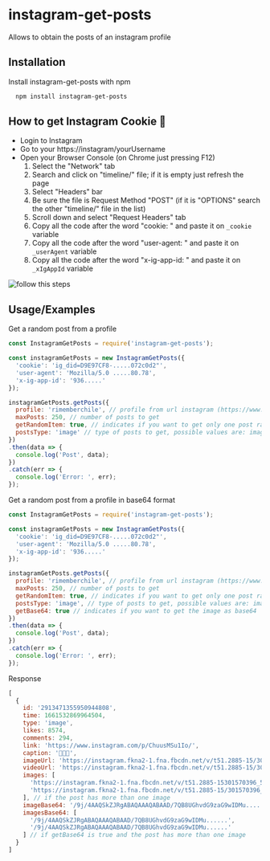 # instagram-get-posts
Allows to obtain the posts of an instagram profile

## Installation

Install instagram-get-posts with npm

```bash
  npm install instagram-get-posts
```

## How to get Instagram Cookie 🍪
- Login to Instagram
- Go to your https://instagram/yourUsername
- Open your Browser Console (on Chrome just pressing F12)
  1. Select the "Network" tab
  2. Search and click on "timeline/" file; if it is empty just refresh the page
  3. Select "Headers" bar
  4. Be sure the file is Request Method "POST" (if it is "OPTIONS" search the other "timeline/" file in the list)
  5. Scroll down and select "Request Headers" tab
  6. Copy all the code after the word "cookie: " and paste it on `_cookie` variable
  7. Copy all the code after the word "user-agent: " and paste it on `_userAgent` variable
  8. Copy all the code after the word "x-ig-app-id: " and paste it on `_xIgAppId` variable

![follow this steps](https://user-images.githubusercontent.com/6490641/181632823-42fb2308-4c3f-421a-848a-58cefcf98915.png "follow this steps")

## Usage/Examples

Get a random post from a profile

```javascript
const InstagramGetPosts = require('instagram-get-posts');

const instagramGetPosts = new InstagramGetPosts({
  'cookie': 'ig_did=D9E97CF8-.....072c0d2"',
  'user-agent': 'Mozilla/5.0 .....80.78',
  'x-ig-app-id': '936.....'
});

instagramGetPosts.getPosts({
  profile: 'rimemberchile', // profile from url instagram (https://www.instagram.com/rimemberchile/?hl=es-la)
  maxPosts: 250, // number of posts to get
  getRandomItem: true, // indicates if you want to get only one post randomly within the maximum number of posts
  postsType: 'image' // type of posts to get, possible values ​​are: image, video, all
})
.then(data => {
  console.log('Post', data);
})
.catch(err => {
  console.log('Error: ', err);
});

```

Get a random post from a profile in base64 format

```javascript
const InstagramGetPosts = require('instagram-get-posts');

const instagramGetPosts = new InstagramGetPosts({
  'cookie': 'ig_did=D9E97CF8-.....072c0d2"',
  'user-agent': 'Mozilla/5.0 .....80.78',
  'x-ig-app-id': '936.....'
});

instagramGetPosts.getPosts({
  profile: 'rimemberchile', // profile from url instagram (https://www.instagram.com/rimemberchile/?hl=es-la)
  maxPosts: 250, // number of posts to get
  getRandomItem: true, // indicates if you want to get only one post randomly within the maximum number of posts
  postsType: 'image', // type of posts to get, possible values ​​are: image, video, all
  getBase64: true // indicates if you want to get the image as base64
})
.then(data => {
  console.log('Post', data);
})
.catch(err => {
  console.log('Error: ', err);
});

```


Response

```javascript
[
  {
    id: '2913471355950944808',
    time: 1661532869964504,
    type: 'image',
    likes: 8574,
    comments: 294,
    link: 'https://www.instagram.com/p/ChuusMSu1Io/',
    caption: '🤣🤣🤣',
    imageUrl: 'https://instagram.fkna2-1.fna.fbcdn.net/v/t51.2885-15/301570396_576797774139059_139317365867789754_n.jpg?stp=dst-jpg_e35&_nc_ht=instagram.fkna2-1.fna.fbcdn....', // if the postsType is image or all
    videoUrl: 'https://instagram.fkna2-1.fna.fbcdn.net/v/t51.2885-15/301570396_576797774139059_139317365867789754_n.jpg?stp=dst-jpg_e35&_nc_ht=instagram.fkna2-1.fna.fbcdn....', // if the postsType is video
    images: [
      'https://instagram.fkna2-1.fna.fbcdn.net/v/t51.2885-15301570396_576797774139059_139317365867789754_n.jpg?stp=ds',
      'https://instagram.fkna2-1.fna.fbcdn.net/v/t51.2885-15/301570396_576797774139059_139317365867789754_n.jpg?stp=ds'
    ], // if the post has more than one image
    imageBase64: '/9j/4AAQSkZJRgABAQAAAQABAAD/7QB8UGhvdG9zaG9wIDMu......', // if getBase64 is true and the post has one image
    imagesBase64: [
      '/9j/4AAQSkZJRgABAQAAAQABAAD/7QB8UGhvdG9zaG9wIDMu......',
      '/9j/4AAQSkZJRgABAQAAAQABAAD/7QB8UGhvdG9zaG9wIDMu......'
    ] // if getBase64 is true and the post has more than one image
  }
]
```